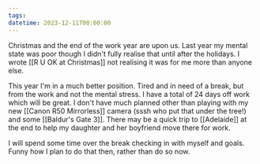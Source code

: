 ```yaml
---
tags: 
datetime: 2023-12-11T00:00:00
---
```

Christmas and the end of the work year are upon us. Last year my mental state was poor though I didn't fully realise that until after the holidays. I wrote [[R U OK at Christmas]] not realising it was for me more than anyone else.

This year I'm in a much better position. Tired and in need of a break, but from the work and not the mental stress. I have a total of 24 days off work which will be great. I don't have much planned other than playing with my new [[Canon R50 Mirrorless]] camera (sssh who put that under the tree!) and some [[Baldur's Gate 3]]. There may be a quick trip to [[Adelaide]] at the end to help my daughter and her boyfriend move there for work.

I will spend some time over the break checking in with myself and goals. Funny how I plan to do that then, rather than do so now. 